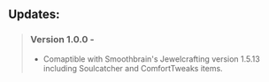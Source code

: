 <h2> Updates: </h2>

> ### Version 1.0.0 - 
> - Comaptible with Smoothbrain's Jewelcrafting version 1.5.13 including Soulcatcher and ComfortTweaks items.